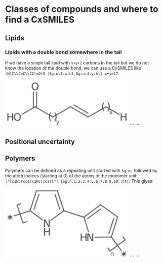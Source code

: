 # Classes of compounds and where to find a CxSMILES

## Lipids

### Lipids with a double bond somewhere in the tail

If we have a single tail lipid with `x+y+2` carbons in the tail but we do not
know the location of the double bond, we can use a CxSMILES like
`[H]C\\C=C\\CC(=O)O |Sg:n:1:x:ht,Sg:n:4:y:ht| x+y=17`:

<img src="./images/generated/lipid_doublebond.svg" width="400" alt="SVG depiction of a lipid with a double bond in the tail at unclear position" />
```
```

## Positional uncertainty


## Polymers

Polymers can be defined as a repeating unit started with `Sg:n:` followed by the
atom indices (starting at 0) of the atoms in the monomer unit: `[*]c1Nc(cc1)c1Nc(cc1)[*] |Sg:n:1,2,3,4,5,6,7,8,9,10::ht|`.
This gives:

<img src="./images/generated/polymer.svg" width="400" alt="SVG depiction of a polymer as a repeating monomer" />
```
```

